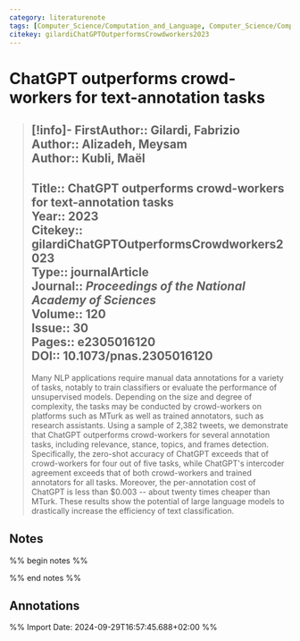```yaml
---
category: literaturenote
tags: [Computer_Science/Computation_and_Language, Computer_Science/Computers_and_Society]
citekey: gilardiChatGPTOutperformsCrowdworkers2023
---
```

# ChatGPT outperforms crowd-workers for text-annotation tasks

> [!info]-
> **FirstAuthor**:: Gilardi, Fabrizio  
> **Author**:: Alizadeh, Meysam  
> **Author**:: Kubli, Maël  
> ---    
> **Title**:: ChatGPT outperforms crowd-workers for text-annotation tasks  
> **Year**:: 2023   
> **Citekey**:: gilardiChatGPTOutperformsCrowdworkers2023  
> **Type**:: journalArticle  
> **Journal**:: *Proceedings of the National Academy of Sciences*  
> **Volume**:: 120  
> **Issue**:: 30   
> **Pages**:: e2305016120  
> **DOI**:: 10.1073/pnas.2305016120
> ---
> Many NLP applications require manual data annotations for a variety of tasks, notably to train classifiers or evaluate the performance of unsupervised models. Depending on the size and degree of complexity, the tasks may be conducted by crowd-workers on platforms such as MTurk as well as trained annotators, such as research assistants. Using a sample of 2,382 tweets, we demonstrate that ChatGPT outperforms crowd-workers for several annotation tasks, including relevance, stance, topics, and frames detection. Specifically, the zero-shot accuracy of ChatGPT exceeds that of crowd-workers for four out of five tasks, while ChatGPT's intercoder agreement exceeds that of both crowd-workers and trained annotators for all tasks. Moreover, the per-annotation cost of ChatGPT is less than $0.003 -- about twenty times cheaper than MTurk. These results show the potential of large language models to drastically increase the efficiency of text classification.

## Notes
%% begin notes %%

%% end notes %%

## Annotations



%% Import Date: 2024-09-29T16:57:45.688+02:00 %%
